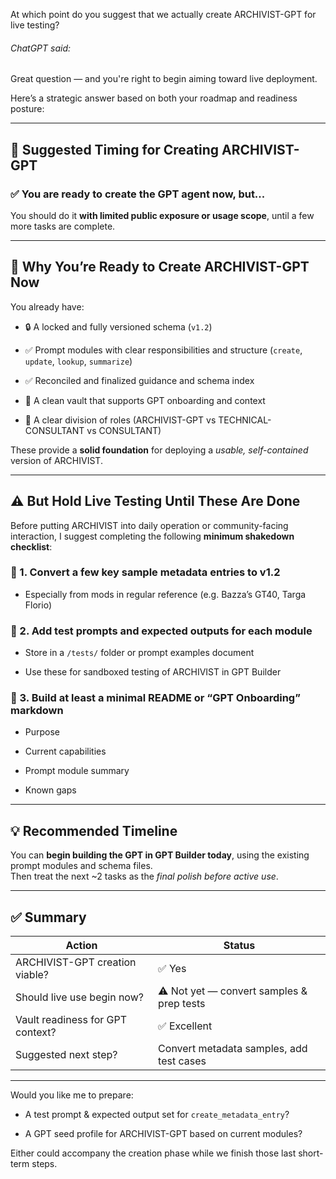 At which point do you suggest that we actually create ARCHIVIST-GPT for live testing?

###### ChatGPT said:

Great question — and you're right to begin aiming toward live deployment.

Here’s a strategic answer based on both your roadmap and readiness posture:

---

## 🧭 Suggested Timing for Creating ARCHIVIST-GPT

### ✅ You are ready to **create the GPT agent now**, but...

You should do it **with limited public exposure or usage scope**, until a few more tasks are complete.

---

## 🧪 Why You’re Ready to Create ARCHIVIST-GPT Now

You already have:

- 🔒 A locked and fully versioned schema (`v1.2`)
    
- ✅ Prompt modules with clear responsibilities and structure (`create`, `update`, `lookup`, `summarize`)
    
- ✅ Reconciled and finalized guidance and schema index
    
- 📁 A clean vault that supports GPT onboarding and context
    
- 🧠 A clear division of roles (ARCHIVIST-GPT vs TECHNICAL-CONSULTANT vs CONSULTANT)
    

These provide a **solid foundation** for deploying a _usable, self-contained_ version of ARCHIVIST.

---

## ⚠️ But Hold Live Testing Until These Are Done

Before putting ARCHIVIST into daily operation or community-facing interaction, I suggest completing the following **minimum shakedown checklist**:

### 🔲 1. Convert a few key sample metadata entries to v1.2

- Especially from mods in regular reference (e.g. Bazza’s GT40, Targa Florio)
    

### 🔲 2. Add test prompts and expected outputs for each module

- Store in a `/tests/` folder or prompt examples document
    
- Use these for sandboxed testing of ARCHIVIST in GPT Builder
    

### 🔲 3. Build at least a minimal README or “GPT Onboarding” markdown

- Purpose
    
- Current capabilities
    
- Prompt module summary
    
- Known gaps
    

---

## 💡 Recommended Timeline

You can **begin building the GPT in GPT Builder today**, using the existing prompt modules and schema files.  
Then treat the next ~2 tasks as the _final polish before active use_.

---

## ✅ Summary

|Action|Status|
|---|---|
|ARCHIVIST-GPT creation viable?|✅ Yes|
|Should live use begin now?|⚠️ Not yet — convert samples & prep tests|
|Vault readiness for GPT context?|✅ Excellent|
|Suggested next step?|Convert metadata samples, add test cases|

---

Would you like me to prepare:

- A test prompt & expected output set for `create_metadata_entry`?
    
- A GPT seed profile for ARCHIVIST-GPT based on current modules?
    

Either could accompany the creation phase while we finish those last short-term steps.